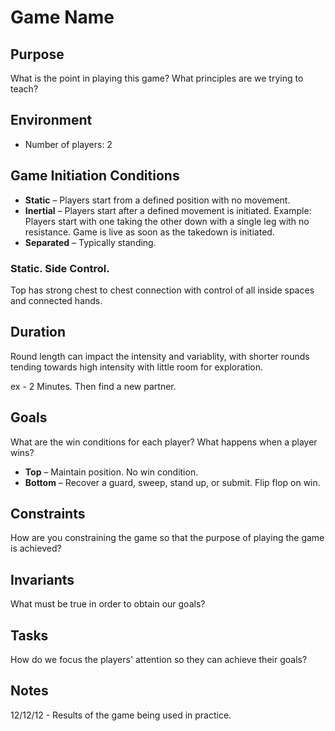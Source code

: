# Game Name

## Purpose

What is the point in playing this game? What principles are we trying to teach?

## Environment

- Number of players: 2

## Game Initiation Conditions

- **Static** – Players start from a defined position with no movement.
- **Inertial** – Players start after a defined movement is initiated. Example: Players start with one taking the other down with a single leg with no resistance. Game is live as soon as the takedown is initiated.
- **Separated** – Typically standing.

### Static. Side Control.
Top has strong chest to chest connection with control of all inside spaces and connected hands.

## Duration
Round length can impact the intensity and variablity, with shorter rounds tending towards high intensity with little room for exploration.

ex - 2 Minutes. Then find a new partner.

## Goals

What are the win conditions for each player? What happens when a player wins?

- **Top** – Maintain position. No win condition.
- **Bottom** – Recover a guard, sweep, stand up, or submit. Flip flop on win.

## Constraints

How are you constraining the game so that the purpose of playing the game is achieved?

## Invariants

What must be true in order to obtain our goals?

## Tasks

How do we focus the players' attention so they can achieve their goals?

## Notes

12/12/12 - Results of the game being used in practice.